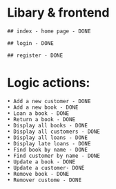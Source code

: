 # Libary & frontend 

    ## index - home page - DONE

    ## login - DONE

    ## register - DONE

# Logic actions:
    • Add a new customer - DONE
    • Add a new book - DONE
    • Loan a book - DONE
    • Return a book - DONE
    • Display all books - DONE
    • Display all customers - DONE
    • Display all loans - DONE
    • Display late loans - DONE
    • Find book by name - DONE
    • Find customer by name - DONE
    • Update a book - DONE
    • Update a customer- DONE
    • Remove book - DONE
    • Remover custome - DONE
